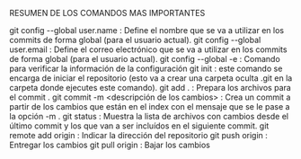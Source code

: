RESUMEN DE LOS COMANDOS MAS IMPORTANTES 

git config --global user.name <name> : Define el nombre que se va a utilizar en los commits de forma global (para el usuario actual).
git config --global user.email <email> : Define el correo electrónico que se va a utilizar en los commits de forma global (para el usuario actual).
git config --global -e : Comando para verificar la información de la configuración
git init : este comando se encarga de iniciar el repositorio (esto va a crear una carpeta oculta .git en la carpeta donde ejecutes este comando).
git add . : Prepara los archivos para el commit .
git commit -m <descripción de los cambios> : Crea un commit a partir de los cambios que están en el index con el mensaje que se le pase a la opción -m .
git status : Muestra la lista de archivos con cambios desde el último commit y los que van a ser incluídos en el siguiente commit.
git remote add origin <URL repositorio> : Indicar la dirección del repositorio
git push origin <Raman main> : Entregar los cambios
git pull origin <Raman main> : Bajar los cambios

